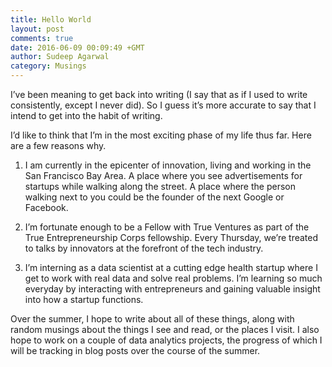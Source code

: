 ```yaml
---
title: Hello World
layout: post
comments: true
date: 2016-06-09 00:09:49 +GMT
author: Sudeep Agarwal
category: Musings
---
```


I’ve been meaning to get back into writing (I say that as if I used to write consistently, except I never did). So I guess it’s more accurate to say that I intend to get into the habit of writing. 

I’d like to think that I’m in the most exciting phase of my life thus far. Here are a few reasons why. 

1. I am currently in the epicenter of innovation, living and working in the San Francisco Bay Area. A place where you see advertisements for startups while walking along the street. A place where the person walking next to you could be the founder of the next Google or Facebook.

2. I’m fortunate enough to be a Fellow with True Ventures as part of the True Entrepreneurship Corps fellowship. Every Thursday, we’re treated to talks by innovators at the forefront of the tech industry. 

3. I’m interning as a data scientist at a cutting edge health startup where I get to work with real data and solve real problems. I’m learning so much everyday by interacting with entrepreneurs and gaining valuable insight into how a startup functions. 

Over the summer, I hope to write about all of these things, along with random musings about the things I see and read, or the places I visit. I also hope to work on a couple of data analytics projects, the progress of which I will be tracking in blog posts over the course of the summer.

